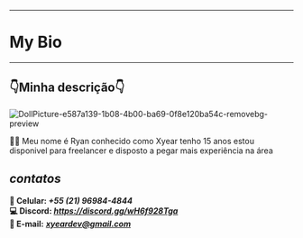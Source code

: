 -----------------------
# My Bio #
-----------------------

## 👇Minha descrição👇 ##

![DollPicture-e587a139-1b08-4b00-ba69-0f8e120ba54c-removebg-preview](https://github.com/pigmeu200/Portifolio/assets/143575527/e5462c33-103d-4dbf-b551-64df767efae2)

👨‍💻 Meu nome é Ryan conhecido como Xyear tenho 15 anos estou disponivel para freelancer e disposto a pegar mais experiência na área 

## ***contatos*** ##

**📱 Celular: ***+55 (21) 96984-4844 <br>***
💻 Discord: ***https://discord.gg/wH6f928Tga <br>***
📩 E-mail:** ***xyeardev@gmail.com <br>***


